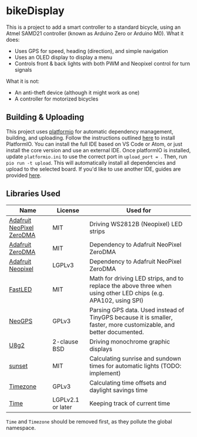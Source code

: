 # bikeDisplay
This is a project to add a smart controller to a standard bicycle, using an Atmel SAMD21 controller
(known as Arduino Zero or Arduino M0). What it does:
* Uses GPS for speed, heading (direction), and simple navigation
* Uses an OLED display to display a menu
* Controls front & back lights with both PWM and Neopixel control for turn signals

What it is not:
* An anti-theft device (although it might work as one)
* A controller for motorized bicycles

## Building & Uploading
This project uses [platformio](https://github.com/platformio/platformio-core) for automatic
dependency management, building, and uploading. Follow the instructions outlined
[here](http://docs.platformio.org/en/latest/installation.html) to install PlatformIO. You can
install the full IDE based on VS Code or Atom, or just install the core version and use an external IDE.
Once platformIO is installed, update `platformio.ini` to use the correct port in
`upload_port = `. Then, run `pio run -t upload`. This will automatically install all
dependencies and upload to the selected board. If you'd like to use another IDE, guides are
provided [here](http://docs.platformio.org/en/latest/ide.html).

## Libraries Used
| Name                                                                               | License                                                                       | Used for                                                                                                           |
|------------------------------------------------------------------------------------|-------------------|--------------------------------------------------------------------------------------------------------------------|
| [Adafruit NeoPixel ZeroDMA](https://github.com/adafruit/Adafruit_NeoPixel_ZeroDMA) | MIT               | Driving WS2812B (Neopixel) LED strips                                                                              |
| [Adafruit ZeroDMA](https://github.com/adafruit/Adafruit_ZeroDMA)                   | MIT               | Dependency to Adafruit NeoPixel ZeroDMA                                                                            |
| [Adafruit Neopixel](https://github.com/adafruit/Adafruit_NeoPixel)                 | LGPLv3            | Dependency to Adafruit NeoPixel ZeroDMA                                                                            |
| [FastLED](https://github.com/FastLED/FastLED)                                      | MIT               | Math for driving LED strips, and to replace the above three when using other LED chips (e.g. APA102, using SPI)    |
| [NeoGPS](https://github.com/SlashDevin/NeoGPS)                                     | GPLv3             | Parsing GPS data. Used instead of TinyGPS because it is smaller, faster, more customizable, and better documented. |
| [U8g2](https://github.com/olikraus/u8g2)                                           | 2-clause BSD      | Driving monochrome graphic displays                                                                                |
| [sunset](https://github.com/buelowp/sunset)                                        | MIT               | Calculating sunrise and sundown times for automatic lights (TODO: implement)                                       |
| [Timezone](https://github.com/JChristensen/Timezone)                               | GPLv3             | Calculating time offsets and daylight savings time                                                                 |
| [Time](https://github.com/PaulStoffregen/Time)                                     | LGPLv2.1 or later | Keeping track of current time                                                                                      |

`Time` and `Timezone` should be removed first, as they pollute the global namespace.